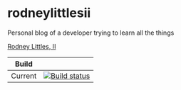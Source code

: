 # rodneylittlesii
Personal blog of a developer trying to learn all the things

[Rodney Littles, II](https://rodneylittlesii.com)

| Build ||
|:--:|:--:|
|Current | [![Build status](https://ci.appveyor.com/api/projects/status/k98oxvbpfco923x3?svg=true)](https://ci.appveyor.com/project/RLittlesII/rodneylittlesii) |
